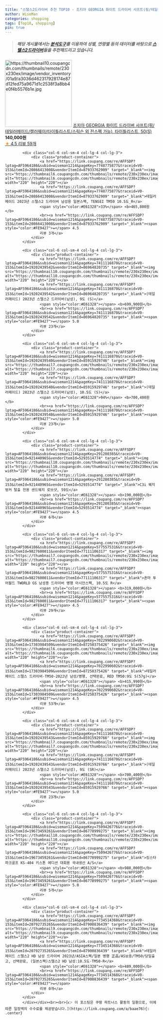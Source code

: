 ```yaml
---
title: "스텔스2드라이버 추천 TOP10 - 조지아 GEORGIA 화이트 드라이버 샤프트(핑/테일러메이드/캘러웨이/타이틀리스트/스릭슨 외 전스펙 가능), 타이틀리스트, "
author: WiseMan
categories: shopping
tags: [Top10, shopping]
pin: true
---
```


> ##### 해당 게시물에서는 [**분석도구**](https://itemscout.io/)를 이용하여 **성별**, **연령별** 등의 데이터를 바탕으로 [**스텔스2드라이버**](https://link.coupang.com/a/baae76)들을 추천해드리고 있습니다.
<div class="container"><div class="row">
            <div class="col-6 col-sm-4 col-lg-4 col-lg-3">
                <div class="product-container">
                    <a href="https://link.coupang.com/re/AFFSDP?lptag=AF5964186&subid=wiseman1214&pageKey=7000197059&traceid=V0-153&itemId=17164306302&vendorItemId=84336679973" target="_blank"><img src="https://thumbnail10.coupangcdn.com/thumbnails/remote/230x230ex/image/vendor_inventory/01a9/a3036d462317928174e87d12fed75a9671d1c2538f3a8bb4e0f4b5576b1e.jpg" alt="https://thumbnail10.coupangcdn.com/thumbnails/remote/230x230ex/image/vendor_inventory/01a9/a3036d462317928174e87d12fed75a9671d1c2538f3a8bb4e0f4b5576b1e.jpg" width="220" height="220"></a>
                    <a href="https://link.coupang.com/re/AFFSDP?lptag=AF5964186&subid=wiseman1214&pageKey=7000197059&traceid=V0-153&itemId=17164306302&vendorItemId=84336679973" target="_blank">조지아 GEORGIA 화이트 드라이버 샤프트(핑/테일러메이드/캘러웨이/타이틀리스트/스릭슨 외 전스펙 가능), 타이틀리스트, 50(S)</a>
                    <span style="color:#E61328"></span> <b>140,000원</b>
                    <br><a href="https://link.coupang.com/re/AFFSDP?lptag=AF5964186&subid=wiseman1214&pageKey=7000197059&traceid=V0-153&itemId=17164306302&vendorItemId=84336679973" target="_blank"><span style="color:#FE9427">★</span> 4.5
                    리뷰 59개</a>
                </div>
            </div>
            
            <div class="col-6 col-sm-4 col-lg-4 col-lg-3">
                <div class="product-container">
                    <a href="https://link.coupang.com/re/AFFSDP?lptag=AF5964186&subid=wiseman1214&pageKey=7748775877&traceid=V0-153&itemId=20866413008&vendorItemId=87933762909" target="_blank"><img src="https://thumbnail6.coupangcdn.com/thumbnails/remote/230x230ex/image/vendor_inventory/a7e6/8333f5af313284852774a2d93e2133c3368b140913820730c2d7582afb62.jpg" alt="https://thumbnail6.coupangcdn.com/thumbnails/remote/230x230ex/image/vendor_inventory/a7e6/8333f5af313284852774a2d93e2133c3368b140913820730c2d7582afb62.jpg" width="220" height="220"></a>
                    <a href="https://link.coupang.com/re/AFFSDP?lptag=AF5964186&subid=wiseman1214&pageKey=7748775877&traceid=V0-153&itemId=20866413008&vendorItemId=87933762909" target="_blank">테일러메이드 2023년 스텔스2 드라이버 남성용 일본스펙, TENSEI TM50 10.5도_R</a>
                    <span style="color:#E61328">33%</span> <b>465,800원</b>
                    <br><a href="https://link.coupang.com/re/AFFSDP?lptag=AF5964186&subid=wiseman1214&pageKey=7748775877&traceid=V0-153&itemId=20866413008&vendorItemId=87933762909" target="_blank"><span style="color:#FE9427">★</span> 4.5
                    리뷰 3개</a>
                </div>
            </div>
            
            <div class="col-6 col-sm-4 col-lg-4 col-lg-3">
                <div class="product-container">
                    <a href="https://link.coupang.com/re/AFFSDP?lptag=AF5964186&subid=wiseman1214&pageKey=7411116870&traceid=V0-153&itemId=19202439542&vendorItemId=86964820735" target="_blank"><img src="https://thumbnail10.coupangcdn.com/thumbnails/remote/230x230ex/image/vendor_inventory/36ac/bcffd67c7ec3c4266259b92440a300ad4d7094a9df7082d08ffc5a67214e.jpg" alt="https://thumbnail10.coupangcdn.com/thumbnails/remote/230x230ex/image/vendor_inventory/36ac/bcffd67c7ec3c4266259b92440a300ad4d7094a9df7082d08ffc5a67214e.jpg" width="220" height="220"></a>
                    <a href="https://link.coupang.com/re/AFFSDP?lptag=AF5964186&subid=wiseman1214&pageKey=7411116870&traceid=V0-153&itemId=19202439542&vendorItemId=86964820735" target="_blank">(테일러메이드) 2023년 스텔스2 드라이버(남성), 9도 (S)</a>
                    <span style="color:#E61328"></span> <b>699,900원</b>
                    <br><a href="https://link.coupang.com/re/AFFSDP?lptag=AF5964186&subid=wiseman1214&pageKey=7411116870&traceid=V0-153&itemId=19202439542&vendorItemId=86964820735" target="_blank"><span style="color:#FE9427">★</span> 5.0
                    리뷰 23개</a>
                </div>
            </div>
            
            <div class="col-6 col-sm-4 col-lg-4 col-lg-3">
                <div class="product-container">
                    <a href="https://link.coupang.com/re/AFFSDP?lptag=AF5964186&subid=wiseman1214&pageKey=7411116870&traceid=V0-153&itemId=19202439540&vendorItemId=85915929746" target="_blank"><img src="https://thumbnail7.coupangcdn.com/thumbnails/remote/230x230ex/image/vendor_inventory/e20c/583d45cac0a31844deb66eb43c1e77059e5f4778b0a0ba5024b4a5ec560b.jpg" alt="https://thumbnail7.coupangcdn.com/thumbnails/remote/230x230ex/image/vendor_inventory/e20c/583d45cac0a31844deb66eb43c1e77059e5f4778b0a0ba5024b4a5ec560b.jpg" width="220" height="220"></a>
                    <a href="https://link.coupang.com/re/AFFSDP?lptag=AF5964186&subid=wiseman1214&pageKey=7411116870&traceid=V0-153&itemId=19202439540&vendorItemId=85915929746" target="_blank">(테일러메이드) 2023년 스텔스2 드라이버(남성), 10.5도 (S)</a>
                    <span style="color:#E61328">94%</span> <b>700,400원</b>
                    <br><a href="https://link.coupang.com/re/AFFSDP?lptag=AF5964186&subid=wiseman1214&pageKey=7411116870&traceid=V0-153&itemId=19202439540&vendorItemId=85915929746" target="_blank"><span style="color:#FE9427">★</span> 5.0
                    리뷰 23개</a>
                </div>
            </div>
            
            <div class="col-6 col-sm-4 col-lg-4 col-lg-3">
                <div class="product-container">
                    <a href="https://link.coupang.com/re/AFFSDP?lptag=AF5964186&subid=wiseman1214&pageKey=291280385&traceid=V0-153&itemId=921440965&vendorItemId=5293514774" target="_blank"><img src="https://thumbnail10.coupangcdn.com/thumbnails/remote/230x230ex/image/vendor_inventory/39d9/6ebf60cb30eee2283e4cae7f8eb45c25faad4ddcb32e1e911fa268b44acc.jpg" alt="https://thumbnail10.coupangcdn.com/thumbnails/remote/230x230ex/image/vendor_inventory/39d9/6ebf60cb30eee2283e4cae7f8eb45c25faad4ddcb32e1e911fa268b44acc.jpg" width="220" height="220"></a>
                    <a href="https://link.coupang.com/re/AFFSDP?lptag=AF5964186&subid=wiseman1214&pageKey=291280385&traceid=V0-153&itemId=921440965&vendorItemId=5293514774" target="_blank">C3i 웨지 벙커 탈출 전용 샌드웨지 로브샷, 59도</a>
                    <span style="color:#E61328"></span> <b>190,000원</b>
                    <br><a href="https://link.coupang.com/re/AFFSDP?lptag=AF5964186&subid=wiseman1214&pageKey=291280385&traceid=V0-153&itemId=921440965&vendorItemId=5293514774" target="_blank"><span style="color:#FE9427">★</span> 4.5
                    리뷰 6개</a>
                </div>
            </div>
            
            <div class="col-6 col-sm-4 col-lg-4 col-lg-3">
                <div class="product-container">
                    <a href="https://link.coupang.com/re/AFFSDP?lptag=AF5964186&subid=wiseman1214&pageKey=5775575316&traceid=V0-153&itemId=9827600011&vendorItemId=77111106317" target="_blank"><img src="https://thumbnail7.coupangcdn.com/thumbnails/remote/230x230ex/image/vendor_inventory/e782/f614175300808ebaaab6766bc0f487120ce0263b18c8711e82527b8b36d4.jpg" alt="https://thumbnail7.coupangcdn.com/thumbnails/remote/230x230ex/image/vendor_inventory/e782/f614175300808ebaaab6766bc0f487120ce0263b18c8711e82527b8b36d4.jpg" width="220" height="220"></a>
                    <a href="https://link.coupang.com/re/AFFSDP?lptag=AF5964186&subid=wiseman1214&pageKey=5775575316&traceid=V0-153&itemId=9827600011&vendorItemId=77111106317" target="_blank">혼마 투어월드 TWORLD GS 남성용 드라이버 병행 아시안스펙, 10.5도 R</a>
                    <span style="color:#E61328"></span> <b>319,000원</b>
                    <br><a href="https://link.coupang.com/re/AFFSDP?lptag=AF5964186&subid=wiseman1214&pageKey=5775575316&traceid=V0-153&itemId=9827600011&vendorItemId=77111106317" target="_blank"><span style="color:#FE9427">★</span> 4.5
                    리뷰 29개</a>
                </div>
            </div>
            
            <div class="col-6 col-sm-4 col-lg-4 col-lg-3">
                <div class="product-container">
                    <a href="https://link.coupang.com/re/AFFSDP?lptag=AF5964186&subid=wiseman1214&pageKey=7022990602&traceid=V0-153&itemId=17303984509&vendorItemId=87250375426" target="_blank"><img src="https://thumbnail6.coupangcdn.com/thumbnails/remote/230x230ex/image/vendor_inventory/b97d/f2df17bc8e6491fb6f15c5ddcdcf280b0b1ed598de543348a98cf67ab1f9.jpg" alt="https://thumbnail6.coupangcdn.com/thumbnails/remote/230x230ex/image/vendor_inventory/b97d/f2df17bc8e6491fb6f15c5ddcdcf280b0b1ed598de543348a98cf67ab1f9.jpg" width="220" height="220"></a>
                    <a href="https://link.coupang.com/re/AFFSDP?lptag=AF5964186&subid=wiseman1214&pageKey=7022990602&traceid=V0-153&itemId=17303984509&vendorItemId=87250375426" target="_blank">테일러메이드 스텔스 드라이버-TM50-2022년 남성/병행, 선택완료, RED TM50:9도 S(57g)</a>
                    <span style="color:#E61328"></span> <b>415,990원</b>
                    <br><a href="https://link.coupang.com/re/AFFSDP?lptag=AF5964186&subid=wiseman1214&pageKey=7022990602&traceid=V0-153&itemId=17303984509&vendorItemId=87250375426" target="_blank"><span style="color:#FE9427">★</span> 4.5
                    리뷰 53개</a>
                </div>
            </div>
            
            <div class="col-6 col-sm-4 col-lg-4 col-lg-3">
                <div class="product-container">
                    <a href="https://link.coupang.com/re/AFFSDP?lptag=AF5964186&subid=wiseman1214&pageKey=7411116870&traceid=V0-153&itemId=19202439543&vendorItemId=85915929766" target="_blank"><img src="https://thumbnail7.coupangcdn.com/thumbnails/remote/230x230ex/image/vendor_inventory/e20c/583d45cac0a31844deb66eb43c1e77059e5f4778b0a0ba5024b4a5ec560b.jpg" alt="https://thumbnail7.coupangcdn.com/thumbnails/remote/230x230ex/image/vendor_inventory/e20c/583d45cac0a31844deb66eb43c1e77059e5f4778b0a0ba5024b4a5ec560b.jpg" width="220" height="220"></a>
                    <a href="https://link.coupang.com/re/AFFSDP?lptag=AF5964186&subid=wiseman1214&pageKey=7411116870&traceid=V0-153&itemId=19202439543&vendorItemId=85915929766" target="_blank">(테일러메이드) 2023년 스텔스2 드라이버(남성), 9도 (SR)</a>
                    <span style="color:#E61328"></span> <b>700,400원</b>
                    <br><a href="https://link.coupang.com/re/AFFSDP?lptag=AF5964186&subid=wiseman1214&pageKey=7411116870&traceid=V0-153&itemId=19202439543&vendorItemId=85915929766" target="_blank"><span style="color:#FE9427">★</span> 5.0
                    리뷰 23개</a>
                </div>
            </div>
            
            <div class="col-6 col-sm-4 col-lg-4 col-lg-3">
                <div class="product-container">
                    <a href="https://link.coupang.com/re/AFFSDP?lptag=AF5964186&subid=wiseman1214&pageKey=7509426776&traceid=V0-153&itemId=19673459261&vendorItemId=86778999275" target="_blank"><img src="https://thumbnail10.coupangcdn.com/thumbnails/remote/230x230ex/image/vendor_inventory/f0b1/159b169bdbf6e6d0be64b67f0798681009e31ccf9c79ce42949eddf800ad.jpg" alt="https://thumbnail10.coupangcdn.com/thumbnails/remote/230x230ex/image/vendor_inventory/f0b1/159b169bdbf6e6d0be64b67f0798681009e31ccf9c79ce42949eddf800ad.jpg" width="220" height="220"></a>
                    <a href="https://link.coupang.com/re/AFFSDP?lptag=AF5964186&subid=wiseman1214&pageKey=7509426776&traceid=V0-153&itemId=19673459261&vendorItemId=86778999275" target="_blank">킹스타 파크골프 KS-404 키스톤 에디션 대회용 국내생산 A/S</a>
                    <span style="color:#E61328"></span> <b>988,000원</b>
                    <br><a href="https://link.coupang.com/re/AFFSDP?lptag=AF5964186&subid=wiseman1214&pageKey=7509426776&traceid=V0-153&itemId=19673459261&vendorItemId=86778999275" target="_blank"><span style="color:#FE9427">★</span> 5.0
                    리뷰 5개</a>
                </div>
            </div>
            
            <div class="col-6 col-sm-4 col-lg-4 col-lg-3">
                <div class="product-container">
                    <a href="https://link.coupang.com/re/AFFSDP?lptag=AF5964186&subid=wiseman1214&pageKey=7734514368&traceid=V0-153&itemId=20792735265&vendorItemId=87900836439" target="_blank"><img src="https://thumbnail9.coupangcdn.com/thumbnails/remote/230x230ex/image/vendor_inventory/07cc/a6aeebbf80195881adee625ab1fd7741d41aa80abd353460f27d759d2817.jpg" alt="https://thumbnail9.coupangcdn.com/thumbnails/remote/230x230ex/image/vendor_inventory/07cc/a6aeebbf80195881adee625ab1fd7741d41aa80abd353460f27d759d2817.jpg" width="220" height="220"></a>
                    <a href="https://link.coupang.com/re/AFFSDP?lptag=AF5964186&subid=wiseman1214&pageKey=7734514368&traceid=V0-153&itemId=20792735265&vendorItemId=87900836439" target="_blank">테일러메이드 스텔스2 HD 남성 드라이버 2023년/ASIA스펙/일본 병행 正品/AS보증/TM50/당일출고, 선택완료, (일본스펙)스텔스2 HD 남성:10.5도-TM50-R</a>
                    <span style="color:#E61328"></span> <b>489,000원</b>
                    <br><a href="https://link.coupang.com/re/AFFSDP?lptag=AF5964186&subid=wiseman1214&pageKey=7734514368&traceid=V0-153&itemId=20792735265&vendorItemId=87900836439" target="_blank"><span style="color:#FE9427">★</span> 
                    리뷰 0개</a>
                </div>
            </div>
            </div></div><br><br>[👉 이 포스팅은 쿠팡 파트너스 활동의 일환으로, 이에 따른 일정액의 수수료를 제공받습니다.](https://link.coupang.com/a/baae76){: .center}